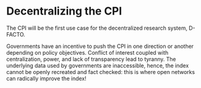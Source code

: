 # Decentralizing the CPI

The CPI will be the first use case for the decentralized research system, D-FACTO. 

Governments have an incentive to push the CPI in one direction or another depending on policy objectives.  Conflict of interest coupled with centralization, power, and lack of transparency  lead to tyranny. The underlying data used by governments are inaccessible, hence, the index cannot be openly recreated and fact checked: this is where open networks can radically improve the index!